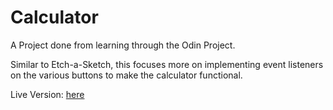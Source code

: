 # Calculator

A Project done from learning through the Odin Project.

Similar to Etch-a-Sketch, this focuses more on implementing event listeners on the various buttons to make the calculator functional.

Live Version: [here](https://jovonlim.github.io/Calculator/)
